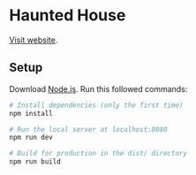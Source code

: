 # Haunted House
[Visit website](https://6443bd7df544910f983c49bf--lovely-vacherin-8e1ba3.netlify.app/).


## Setup
Download [Node.js](https://nodejs.org/en/download/).
Run this followed commands:

``` bash
# Install dependencies (only the first time)
npm install

# Run the local server at localhost:8080
npm run dev

# Build for production in the dist/ directory
npm run build
```
